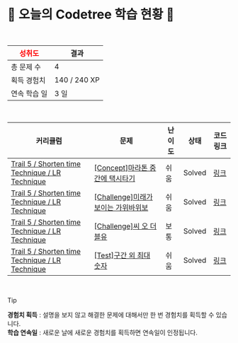 # 🌲 오늘의 Codetree 학습 현황 🌲

<br />

| <span style="color:red;display:block;text-align:center;"> **성취도**</span> | 결과 |
|---|---|
| 총 문제 수 | 4 |
| 획득 경험치 | 140 / 240 XP |
| 연속 학습 일 | 3 일 |

<br />

|커리큘럼|문제|난이도|상태|코드 링크|
|---|---|---|---|---|
|[Trail 5 / Shorten time Technique / LR Technique](https://www.codetree.ai/trail-info/intermediate-mid/)|[[Concept]마라톤 중간에 택시타기](https://www.codetree.ai/trails/complete/curated-cards/intro-taking-a-taxi-in-the-middle-of-the-marathon/)|쉬움|Solved|[링크](https://github.com/softmoca/codetree-TILs/blob/main/250521/%EB%A7%88%EB%9D%BC%ED%86%A4%20%EC%A4%91%EA%B0%84%EC%97%90%20%ED%83%9D%EC%8B%9C%ED%83%80%EA%B8%B0/taking-a-taxi-in-the-middle-of-the-marathon.java)|
|[Trail 5 / Shorten time Technique / LR Technique](https://www.codetree.ai/trail-info/intermediate-mid/)|[[Challenge]미래가 보이는 가위바위보](https://www.codetree.ai/trails/complete/curated-cards/challenge-rock-paper-scissors-to-see-the-future/)|쉬움|Solved|[링크](https://github.com/softmoca/codetree-TILs/blob/main/250521/%EB%AF%B8%EB%9E%98%EA%B0%80%20%EB%B3%B4%EC%9D%B4%EB%8A%94%20%EA%B0%80%EC%9C%84%EB%B0%94%EC%9C%84%EB%B3%B4/rock-paper-scissors-to-see-the-future.java)|
|[Trail 5 / Shorten time Technique / LR Technique](https://www.codetree.ai/trail-info/intermediate-mid/)|[[Challenge]씨 오 더블유](https://www.codetree.ai/trails/complete/curated-cards/challenge-c-o-w/)|보통|Solved|[링크](https://github.com/softmoca/codetree-TILs/blob/main/250521/%EC%94%A8%20%EC%98%A4%20%EB%8D%94%EB%B8%94%EC%9C%A0/c-o-w.java)|
|[Trail 5 / Shorten time Technique / LR Technique](https://www.codetree.ai/trail-info/intermediate-mid/)|[[Test]구간 외 최대 숫자](https://www.codetree.ai/trails/complete/curated-cards/test-max-num-outside-of-interval/)|쉬움|Solved|[링크](https://github.com/softmoca/codetree-TILs/blob/main/250521/%EA%B5%AC%EA%B0%84%20%EC%99%B8%20%EC%B5%9C%EB%8C%80%20%EC%88%AB%EC%9E%90/max-num-outside-of-interval.java)|


<br />

> [!TIP]
> **경험치 획득** : 설명을 보지 않고 해결한 문제에 대해서만 한 번 경험치를 획득할 수 있습니다.  
> **학습 연속일** : 새로운 날에 새로운 경험치를 획득하면 연속일이 인정됩니다.

